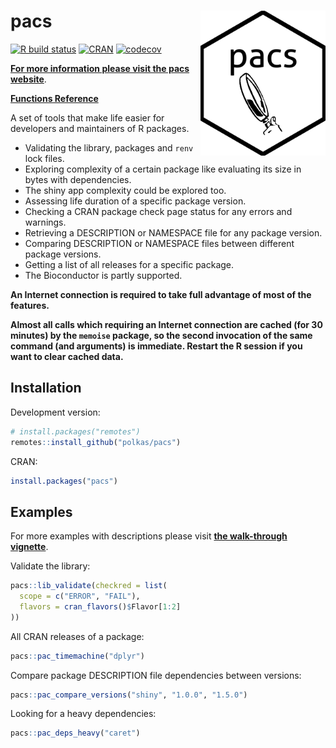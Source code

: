 # pacs <a href='https://github.com/polkas/pacs'><img src='man/figures/pacs_logo.png' align="right" width="200px" /></a>
[![R build status](https://github.com/polkas/pacs/workflows/R-CMD-check/badge.svg)](https://github.com/polkas/pacs/actions)
[![CRAN](https://www.r-pkg.org/badges/version/pacs)](https://cran.r-project.org/package=pacs)
[![codecov](https://codecov.io/gh/Polkas/pacs/branch/master/graph/badge.svg)](https://app.codecov.io/gh/Polkas/pacs)

[**For more information please visit the pacs website**](https://polkas.github.io/pacs/).

[**Functions Reference**](https://polkas.github.io/pacs/reference/index.html)

A set of tools that make life easier for developers and maintainers of R packages.

- Validating the library, packages and `renv` lock files.
- Exploring complexity of a certain package like evaluating its size in bytes with dependencies.
- The shiny app complexity could be explored too.
- Assessing life duration of a specific package version.
- Checking a CRAN package check page status for any errors and warnings.
- Retrieving a DESCRIPTION or NAMESPACE file for any package version.
- Comparing DESCRIPTION or NAMESPACE files between different package versions.
- Getting a list of all releases for a specific package.
- The Bioconductor is partly supported.

**An Internet connection is required to take full advantage of most of the features.**

**Almost all calls which requiring an Internet connection are cached (for 30 minutes) by the `memoise` package, so the second invocation of the same command (and arguments) is immediate. Restart the R session if you want to clear cached data.**

## Installation

Development version:

```r
# install.packages("remotes")
remotes::install_github("polkas/pacs")
```

CRAN:

```r
install.packages("pacs")
```

## Examples

For more examples with descriptions please visit [**the walk-through vignette**](https://polkas.github.io/pacs/articles/GettingStarted.html).

Validate the library:

```r
pacs::lib_validate(checkred = list(
  scope = c("ERROR", "FAIL"),
  flavors = cran_flavors()$Flavor[1:2]
))
```

All CRAN releases of a package:

```r
pacs::pac_timemachine("dplyr")
```

Compare package DESCRIPTION file dependencies between versions:

```r
pacs::pac_compare_versions("shiny", "1.0.0", "1.5.0")
```

Looking for a heavy dependencies:

```r
pacs::pac_deps_heavy("caret")
```
